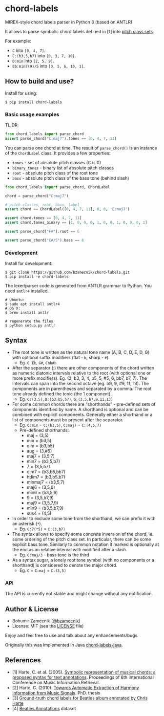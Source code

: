 # chord-labels

MIREX-style chord labels parser in Python 3 (based on ANTLR)

It allows to parse symbolic chord labels defined in [1] into [pitch class sets](http://en.wikipedia.org/wiki/Set_theory_(music)).

For example:

- `C` into `[0, 4, 7]`.
- `C:(b3,5,b7)` into `[0, 3, 7, 10]`.
- `D:min` into `[2, 5, 9]`.
- `Eb:min7(9)/5` into `[3, 5, 6, 10, 1]`.

## How to build and use?

Install for using:

```shell
$ pip install chord-labels
```

### Basic usage examples

TL;DR:

```python
from chord_labels import parse_chord
assert parse_chord("C:maj7").tones == [0, 4, 7, 11]
```

You can parse one chord at time. The result of `parse_chord()` is an instance of the `ChordLabel` class. It provides a few properties:

- `tones` - set of absolute pitch classes (C is 0)
- `binary_tones` - binary list of absolute pitch classes
- `root` - absolute pitch class of the root tone
- `bass` - absolute pitch class of the bass tone (behind slash)

```python
from chord_labels import parse_chord, ChordLabel

chord = parse_chord("C:maj7")

# pitch classes, root, bass, label
assert chord == ChordLabel([0, 4, 7, 11], 0, 0, 'C:maj7')

assert chord.tones == [0, 4, 7, 11]
assert chord.tones_binary == [1, 0, 0, 0, 1, 0, 0, 1, 0, 0, 0, 1]

assert parse_chord("F#").root == 6

assert parse_chord("C#/5").bass == 8
```

### Development

Install for development:

```shell
$ git clone https://github.com/bzamecnik/chord-labels.git
$ pip install -e chord-labels
```

The lexer/parser code is generated from ANTLR grammar to Python. You need `antlr4` installed.

```shell
# Ubuntu:
$ sudo apt install antlr4
# OS X:
$ brew install antlr
```

```shell
# regenerate the files
$ python setup.py antlr
```

## Syntax

- The root tone is written as the natural tone name (A, B, C, D, E, D, G) with optional suffix modifiers (flat - `b`, sharp - `#`).
	- Eg. `C`, `Eb`, `G#`, `Cbb#b`
- After the separator (:) there are other components of the chord written as numeric diatonic intervals relative to the root (with optional one or more prefix modifiers). Eg. (2, b3, 3, 4, b5, 5, #5, 6, bb7, b7, 7). The intervals can span into the second octave (eg. b9, 9, #9, 11, 13). The components are in parentheses and separated by a comma. The root tone already defined the tonic (the 1 component).
	- Eg. `C:(3,5)`, `D:(b3,b5,b7)`, `G:(3,5,b7,9,11,13)`
- For some common chords there are "shorthands" - pre-defined sets of components identified by name. A shorthand is optional and can be combined with explicit components. Generally either a shorthand or a list of components must be present after the separator.
	- Eg. `C:min` = `C:(b3,5)`, `C:maj7` = `C:(4,5,7)`
	- Pre-defined shorthands:
		- maj = (3,5)
		- min = (b3,5)
		- dim = (b3,b5)
		- aug = (3,#5)
		- maj7 = (3,5,7)
		- min7 = (b3,5,b7)
		- 7 = (3,5,b7)
		- dim7 = (b3,b5,bb7)
		- hdim7 = (b3,b5,b7)
		- minmaj7 = (b3,5,7)
		- maj6 = (3,5,6)
		- min6 = (b3,5,6)
		- 9 = (3,5,b7,9)
		- maj9 = (3,5,7,9)
		- min9 = (b3,5,b7,9)
		- sus4 = (4,5)
- In order to exclude some tone from the shorthand, we can prefix it with an asterisk (`*`).
	- Eg. `C:7(*5)` = `C:(3,b7)`
- The syntax allows to specify some concrete inversion of the chord, ie. some ordering of the pitch class set. In particular, there can be some explicit bass tone. Similarly to common notation it marked is optionally at the end as an relative interval with modified after a slash.
	- Eg. `C:maj/3` - bass tone is the third
- As a syntax sugar, a lonely root tone symbol (with no components or a shorthand) is considered to denote the major chord.
	- Eg. `C` = `C:maj` = `C:(3,5)`

### API

The API is currently not stable and might change without any notification.

## Author & License

- Bohumir Zamecnik ([@bzamecnik](https://twitter.com/bzamecnik))
- License: MIT (see the [LICENSE](LICENSE) file)

Enjoy and feel free to use and talk about any enhancements/bugs.

Originally this was implemented in Java [chord-labels-java](https://github.com/bzamecnik/chord-labels-java).

## References

- [1] Harte, C. et al. (2005). [Symbolic representation of musical chords:
a proposed syntax for text annotations](http://ismir2005.ismir.net/proceedings/1080.pdf). Proceedings of 6th International
Conference on Music Information Retrieval.
- [2] Harte, C. (2010). [Towards Automatic Extraction of Harmony Information from Music Signals](https://code.soundsoftware.ac.uk/attachments/download/330/chris_harte_phd_thesis.pdf). PhD. thesis
- [3] [Ground-truth chord labels for Beatles album annotated by Chris Harte](http://www.ee.columbia.edu/~dpwe/e4896/practicals.html#prac10)
- [4] [Beatles Annotations](http://isophonics.net/content/reference-annotations-beatles) dataset
